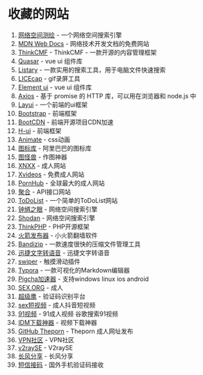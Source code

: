 # 收藏的网站
1. [网络空间测绘](https://fofa.so/) - 一个网络空间搜索引擎
2. [MDN Web Docs](https://developer.mozilla.org/zh-CN/) - 网络技术开发文档的免费网站
3. [ThinkCMF](https://www.thinkcmf.com/) - ThinkCMF - 一款开源的内容管理框架
5. [Quasar](http://www.quasarchs.com/) - vue ui 组件库
6. [Listary](https://www.listary.com/) - 一款实用的搜索工具，用于电脑文件快速搜索
7. [LICEcap](https://licecap.en.softonic.com/) - gif录屏工具
8. [Element ui](https://element.eleme.cn/#/zh-CN) - vue ui 组件库
9. [Axios](http://www.axios-js.com/) - 基于 promise 的 HTTP 库，可以用在浏览器和 node.js 中
10. [Layui](https://www.layui.com/) - 一个前端的ui框架
11. [Bootstrap](https://www.bootcss.com/) - 前端框架
12. [BootCDN](https://www.bootcdn.cn/) -  前端开源项目CDN加速
13. [H-ui](http://www.h-ui.net/index.shtml) - 前端框架 
14. [Animate](http://www.animate.net.cn/) - css动画
15. [图标库](https://www.iconfont.cn/collections) - 阿里巴巴的图标库
16. [图怪兽](https://818ps.com/) - 作图神器
17. [XNXX](https://www.xnxx.com/) - 成人网站
18. [Xvideos](https://www.xvideos.com/) - 免费成人网站
19. [PornHub](https://pornhub.com/) - 全球最大的成人网站
20. [聚合](https://www.juhe.cn/) - API接口网站
21. [ToDoList](http://www.todolist.cn/) - 一个简单的ToDoList网站
22. [钟馗之眼](https://www.zoomeye.org/) - 网络空间搜索引擎
23. [Shodan](https://www.shodan.io/) - 网络空间搜索引擎 
24. [ThinkPHP](http://www.thinkphp.cn/) - PHP开源框架
25. [火箭发布器](https://huojianfabuqi.com/) - 小火箭翻墙软件
26. [Bandizip](https://www.bandisoft.com/bandizip/) - 一款速度很快的压缩文件管理工具
27. [迅捷文字转语音](https://www.xunjiepdf.com/voice) - 迅捷文字转语音
28. [swiper](https://www.swiper.com.cn) - 触摸滑动插件
29. [Typora](https://typora.io/#download) - 一款可视化的Markdown编辑器
30. [Pigcha加速器](http://www.pigcha.com/) - 支持windows linux ios android
31. [SEX.ORG](https://ch.hdsex.org/) - 成人
32. [超级鹰](https://www.chaojiying.com/) - 验证码识别平台
33. [sex短视频](http://www.sex.com) - 成人抖音短视频
34. [91视频](https://91porny.com) - 91成人视频 谷歌搜索91视频
34. [IDM下载神器](https://www.internetdownloadmanager.com/) - 视频下载神器
36. [GitHub Theporn](https://theporn242.cc/) - Theporn 成人网址发布
36. [VPN社区](https://vpnse.org/) - VPN社区
37. [v2raySE](https://v2rayse.com/) - V2raySE
38. [长风分享](https://www.cfmem.com/) - 长风分享
39. [短信接码](https://sms-activate.org/) - 国外手机验证码接收

